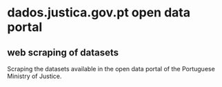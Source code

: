 # dados.justica.gov.pt open data portal

## web scraping of datasets

Scraping the datasets available in the open data portal of the Portuguese Ministry of Justice.